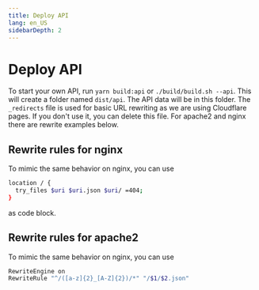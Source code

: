 ```yaml
---
title: Deploy API
lang: en_US
sidebarDepth: 2
---
```


# Deploy API
To start your own API, run `yarn build:api` or `./build/build.sh --api`. This will create a folder named `dist/api`. The API data will be in this folder. The `_redirects` file is used for basic URL rewriting as we are using Cloudflare pages. If you don't use it, you can delete this file. For apache2 and nginx there are rewrite examples below.

## Rewrite rules for nginx
To mimic the same behavior on nginx, you can use

```bash
location / {
  try_files $uri $uri.json $uri/ =404;
}
```
as code block.

## Rewrite rules for apache2
To mimic the same behavior on nginx, you can use
```bash
RewriteEngine on
RewriteRule "^/([a-z]{2}_[A-Z]{2})/*" "/$1/$2.json"

